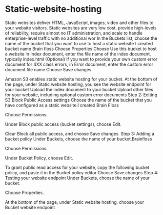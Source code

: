 # Static-website-hosting
Static websites deliver HTML, JavaScript, images, video and other files to your website visitors. Static websites are very low cost, provide high-levels of reliability, require almost no IT administration, and scale to handle enterprise-level traffic with no additional wor
In the Buckets list, choose the name of the bucket that you want to use to host a static website I created bucket name Brain floss
Choose Properties
Choose Use this bucket to host a website
In Index document, enter the file name of the index document, typically index.html
(Optional) If you want to provide your own custom error document for 4XX class errors, in Error document, enter the custom error document file name
Choose Save changes.

Amazon S3 enables static website hosting for your bucket. At the bottom of the page, under Static website hosting, you see the website endpoint for your bucket
Upload the index document to your bucket
Upload other files for your website, including optional custom error documents
Step 2: Editing S3 Block Public Access settings
Choose the name of the bucket that you have configured as a static website.I created Brain Floss

Choose Permissions.

Under Block public access (bucket settings), choose Edit.

Clear Block all public access, and choose Save changes.
Step 3: Adding a bucket policy
Under Buckets, choose the name of your bucket.Brainfloss

Choose Permissions.

Under Bucket Policy, choose Edit.

To grant public read access for your website, copy the following bucket policy, and paste it in the Bucket policy editor
Choose Save changes
Step 4: Testing your website endpoint
Under Buckets, choose the name of your bucket.

Choose Properties.

At the bottom of the page, under Static website hosting, choose your Bucket website endpoint
